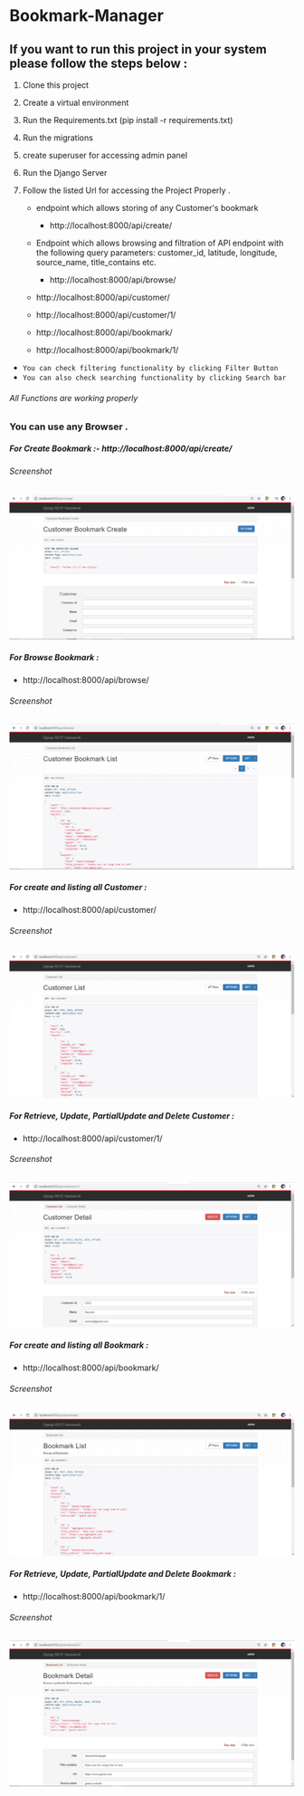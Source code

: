 # Bookmark-Manager

## If you want to run this project in your system please follow the steps below :

1. Clone this project 
2. Create a virtual environment
3. Run the Requirements.txt (pip install -r requirements.txt)
4. Run the migrations
5. create superuser for accessing admin panel
6. Run the Django Server
7. Follow the listed Url for accessing the Project Properly . 

	- endpoint which allows storing of any Customer's bookmark
		- http://localhost:8000/api/create/

	- Endpoint which allows browsing and filtration of API endpoint with the following query parameters: 
	customer_id, latitude, longitude, source_name, title_contains etc.
		- http://localhost:8000/api/browse/

	- http://localhost:8000/api/customer/
	- http://localhost:8000/api/customer/1/

	- http://localhost:8000/api/bookmark/
	- http://localhost:8000/api/bookmark/1/

* `You can check filtering functionality by clicking Filter Button`
* `You can also check searching functionality by clicking Search bar `

###### All Functions are working properly

### You can use any Browser .

##### For Create Bookmark :- http://localhost:8000/api/create/


###### Screenshot

<p align="center"> 
<img src="Screenshots/create.png">
</p>


##### For Browse Bookmark  :
- http://localhost:8000/api/browse/

###### Screenshot

<p align="center"> 
<img src="Screenshots/browse.png">
</p>




##### For create and listing all Customer   :
- http://localhost:8000/api/customer/

###### Screenshot

<p align="center"> 
<img src="Screenshots/customer_create.png">
</p>



##### For Retrieve, Update, PartialUpdate and Delete Customer :
- http://localhost:8000/api/customer/1/

###### Screenshot

<p align="center"> 
<img src="Screenshots/customer_detail.png">
</p>



##### For create and listing all Bookmark   :
- http://localhost:8000/api/bookmark/

###### Screenshot

<p align="center"> 
<img src="Screenshots/bookmark_create.png">
</p>



##### For Retrieve, Update, PartialUpdate and Delete Bookmark :
- http://localhost:8000/api/bookmark/1/ 

###### Screenshot

<p align="center"> 
<img src="Screenshots/bookmark_detail.png">
</p>

